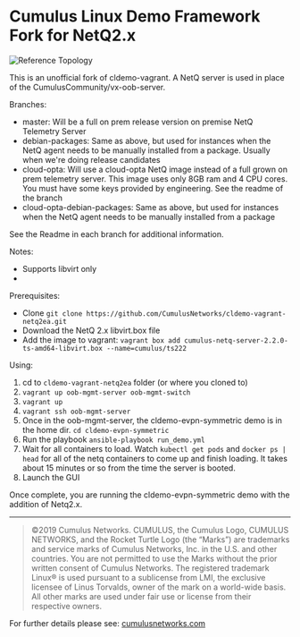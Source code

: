 # Cumulus Linux Demo Framework Fork for NetQ2.x 
![Reference Topology](./documentation/cldemo_topology.png "Reference Topology")

This is an unofficial fork of cldemo-vagrant. A NetQ server is used in place of the CumulusCommunity/vx-oob-server.

Branches:  
* master: Will be a full on prem release version on premise NetQ Telemetry Server   
* debian-packages: Same as above, but used for instances when the NetQ agent needs to be manually installed from a package. Usually when we're doing release candidates  
* cloud-opta: Will use a cloud-opta NetQ image instead of a full grown on prem telemetry server. This image uses only 8GB ram and 4 CPU cores. You must have some keys provided by engineering. See the readme of the branch  
* cloud-opta-debian-packages: Same as above, but used for instances when the NetQ agent needs to be manually installed from a package  

See the Readme in each branch for additional information.

Notes:
* Supports libvirt only
* 

Prerequisites:
* Clone `git clone https://github.com/CumulusNetworks/cldemo-vagrant-netq2ea.git`
* Download the NetQ 2.x libvirt.box file
* Add the image to vagrant: `vagrant box add cumulus-netq-server-2.2.0-ts-amd64-libvirt.box --name=cumulus/ts222`

Using:
1) cd to `cldemo-vagrant-netq2ea` folder (or where you cloned to) 
2) `vagrant up oob-mgmt-server oob-mgmt-switch`
3) `vagrant up`
4) `vagrant ssh oob-mgmt-server`
5) Once in the oob-mgmt-server, the cldemo-evpn-symmetric demo is in the home dir. `cd cldemo-evpn-symmetric`
6) Run the playbook `ansible-playbook run_demo.yml`
7) Wait for all containers to load. Watch `kubectl get pods` and `docker ps | head` for all of the netq containers to come up and finish loading. It takes about 15 minutes or so from the time the server is booted.
8) Launch the GUI

Once complete, you are running the cldemo-evpn-symmetric demo with the addition of Netq2.x.

---

>©2019 Cumulus Networks. CUMULUS, the Cumulus Logo, CUMULUS NETWORKS, and the Rocket Turtle Logo 
(the “Marks”) are trademarks and service marks of Cumulus Networks, Inc. in the U.S. and other 
countries. You are not permitted to use the Marks without the prior written consent of Cumulus 
Networks. The registered trademark Linux® is used pursuant to a sublicense from LMI, the exclusive 
licensee of Linus Torvalds, owner of the mark on a world-wide basis. All other marks are used under 
fair use or license from their respective owners.

For further details please see: [cumulusnetworks.com](http://www.cumulusnetworks.com)
